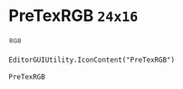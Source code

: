 # PreTexRGB `24x16`
<img src="/img/PreTexRGB.png" width=24 height=16>

``` CSharp
EditorGUIUtility.IconContent("PreTexRGB")
```
```
PreTexRGB
```
